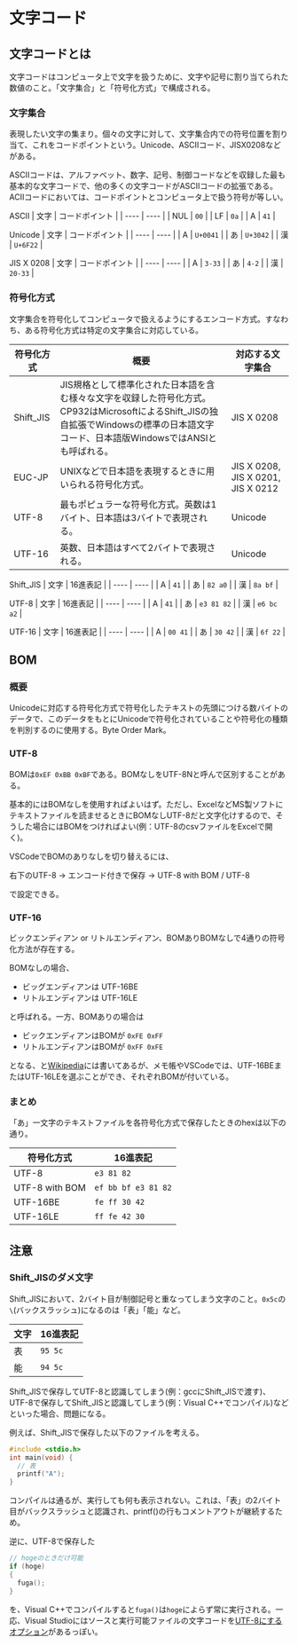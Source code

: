 # 文字コード
## 文字コードとは
文字コードはコンピュータ上で文字を扱うために、文字や記号に割り当てられた数値のこと。「文字集合」と「符号化方式」で構成される。

### 文字集合
表現したい文字の集まり。個々の文字に対して、文字集合内での符号位置を割り当て、これをコードポイントという。Unicode、ASCIIコード、JISX0208などがある。

ASCIIコードは、アルファベット、数字、記号、制御コードなどを収録した最も基本的な文字コードで、他の多くの文字コードがASCIIコードの拡張である。ACIIコードにおいては、コードポイントとコンピュータ上で扱う符号が等しい。

ASCII
|  文字  |  コードポイント  |
| ---- | ---- |
|  NUL   |  `00`  |
|  LF  |  `0a`  |
|  A  |  `41`  |


Unicode
|  文字  |  コードポイント  |
| ---- | ---- |
|  A   |  `U+0041`  |
|  あ  |  `U+3042`  |
|  漢  |  `U+6F22`  |


JIS X 0208
|  文字  |  コードポイント  |
| ---- | ---- |
|  A   |  `3-33`  |
|  あ  |  `4-2`  |
|  漢  |  `20-33`  |

### 符号化方式
文字集合を符号化してコンピュータで扱えるようにするエンコード方式。すなわち、ある符号化方式は特定の文字集合に対応している。

|  符号化方式  | 概要 | 対応する文字集合  |
| ---- | ---- | ---- |
|  Shift_JIS  | JIS規格として標準化された日本語を含む様々な文字を収録した符号化方式。CP932はMicrosoftによるShift_JISの独自拡張でWindowsの標準の日本語文字コード、日本語版WindowsではANSIとも呼ばれる。|  JIS X 0208  |
|  EUC-JP | UNIXなどで日本語を表現するときに用いられる符号化方式。|  JIS X 0208, JIS X 0201, JIS X 0212  |
|  UTF-8  | 最もポピュラーな符号化方式。英数は1バイト、日本語は3バイトで表現される。|  Unicode  |
|  UTF-16  | 英数、日本語はすべて2バイトで表現される。| Unicode  |

Shift_JIS
|  文字  |  16進表記  |
| ---- | ---- |
|  A   |  `41`  |
|  あ  |  `82 a0` |
|  漢  |  `8a bf`  |

UTF-8
|  文字  |  16進表記  |
| ---- | ---- |
|  A   |  `41`  |
|  あ  |  `e3 81 82` |
|  漢  |  `e6 bc a2`  |

UTF-16
|  文字  |  16進表記  |
| ---- | ---- |
|  A   |  `00 41`  |
|  あ  |  `30 42` |
|  漢  |  `6f 22`  |

## BOM
### 概要
Unicodeに対応する符号化方式で符号化したテキストの先頭につける数バイトのデータで、このデータをもとにUnicodeで符号化されていることや符号化の種類を判別するのに使用する。Byte Order Mark。

### UTF-8
BOMは`0xEF 0xBB 0xBF`である。BOMなしをUTF-8Nと呼んで区別することがある。

基本的にはBOMなしを使用すればよいはず。ただし、ExcelなどMS製ソフトにテキストファイルを読ませるときにBOMなしUTF-8だと文字化けするので、そうした場合にはBOMをつければよい(例：UTF-8のcsvファイルをExcelで開く)。

VSCodeでBOMのありなしを切り替えるには、

右下のUTF-8 -> エンコード付きで保存 -> UTF-8 with BOM / UTF-8

で設定できる。

### UTF-16
ビックエンディアン or リトルエンディアン、BOMありBOMなしで4通りの符号化方法が存在する。

BOMなしの場合、
- ビッグエンディアンは UTF-16BE
- リトルエンディアンは UTF-16LE

と呼ばれる。一方、BOMありの場合は
- ビックエンディアンはBOMが `0xFE 0xFF`
- リトルエンディアンはBOMが `0xFF 0xFE`

となる、と[Wikipedia](https://ja.wikipedia.org/wiki/%E3%83%90%E3%82%A4%E3%83%88%E9%A0%86%E3%83%9E%E3%83%BC%E3%82%AF)には書いてあるが、メモ帳やVSCodeでは、UTF-16BEまたはUTF-16LEを選ぶことができ、それぞれBOMが付いている。

### まとめ
「あ」一文字のテキストファイルを各符号化方式で保存したときのhexは以下の通り。

|  符号化方式  |  16進表記  |
| ---- | ---- |
|  UTF-8   |  `e3 81 82`  |
|  UTF-8 with BOM  |  `ef bb bf e3 81 82` |
| UTF-16BE  |  `fe ff 30 42`  |
| UTF-16LE  |  `ff fe 42 30`  |

## 注意
### Shift_JISのダメ文字
Shift_JISにおいて、2バイト目が制御記号と重なってしまう文字のこと。`0x5c`の`\`(バックスラッシュ)になるのは「表」「能」など。

|  文字  |  16進表記  |
| ---- | ---- |
|  表  |  `95 5c`  |
|  能  |  `94 5c` |

Shift_JISで保存してUTF-8と認識してしまう(例：gccにShift_JISで渡す)、UTF-8で保存してShift_JISと認識してしまう(例：Visual C++でコンパイル)などといった場合、問題になる。

例えば、Shift_JISで保存した以下のファイルを考える。
```c
#include <stdio.h>
int main(void) {
  // 表
  printf("A");
}
```
コンパイルは通るが、実行しても何も表示されない。これは、「表」の2バイト目がバックスラッシュと認識され、printf()の行もコメントアウトが継続するため。

逆に、UTF-8で保存した
```cpp
// hogeのときだけ可能
if (hoge)
{
  fuga();
}
```
を、Visual C++でコンパイルすると`fuga()`は`hoge`によらず常に実行される。一応、Visual Studioにはソースと実行可能ファイルの文字コードを[UTF-8にするオプション](https://docs.microsoft.com/ja-jp/cpp/build/reference/utf-8-set-source-and-executable-character-sets-to-utf-8?view=msvc-160)があるっぽい。
